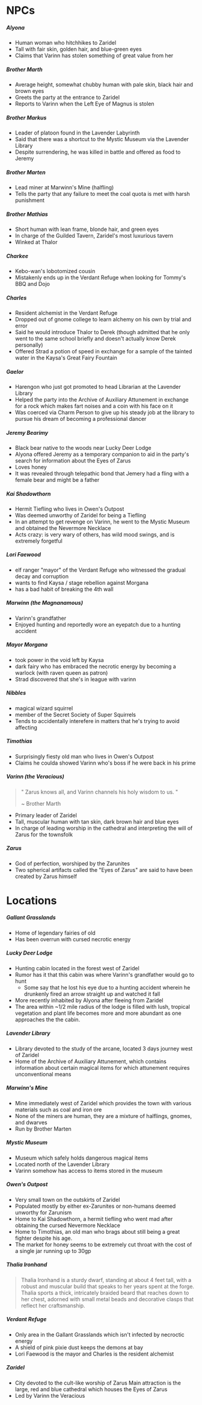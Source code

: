 

# NPCs 

##### Alyona
- Human woman who hitchhikes to Zaridel
- Tall with fair skin, golden hair, and blue-green eyes
- Claims that Varinn has stolen something of great value from her



##### Brother Marth

- Average height, somewhat chubby human with pale skin, black hair and brown eyes
- Greets the party at the entrance to Zaridel
- Reports to Varinn when the Left Eye of Magnus is stolen
  
##### Brother Markus

- Leader of platoon found in the Lavender Labyrinth
- Said that there was a shortcut to the Mystic Museum via the Lavender Library
- Despite surrendering, he was killed in battle and offered as food to Jeremy

##### Brother Marten
  
- Lead miner at Marwinn's Mine (halfling)
- Tells the party that any failure to meet the coal quota is met with harsh punishment
  
##### Brother Mathias

- Short human with lean frame, blonde hair, and green eyes
- In charge of the Guilded Tavern, Zaridel's most luxurious tavern
- Winked at Thalor

##### Charkee
- Kebo-wan's lobotomized cousin
- Mistakenly ends up in the Verdant Refuge when looking for Tommy's BBQ and Dojo

##### Charles
- Resident alchemist in the Verdant Refuge
- Dropped out of gnome college to learn alchemy on his own by trial and error
- Said he would introduce Thalor to Derek (though admitted that he only went to the same school briefly and doesn't actually know Derek personally)
- Offered Strad a potion of speed in exchange for a sample of the tainted water in the Kaysa's Great Fairy Fountain 

##### Gaelor
- Harengon who just got promoted to head Librarian at the Lavender Library
- Helped the party into the Archive of Auxiliary Attunement in exchange for a rock which makes fart noises and a coin with his face on it
- Was coerced via Charm Person to give up his steady job at the library to pursue his dream of becoming a professional dancer


##### Jeremy Bearimy
- Black bear native to the woods near Lucky Deer Lodge
- Alyona offered Jeremy as a temporary companion to aid in the party's search for information about the Eyes of Zarus
- Loves honey
- It was revealed through telepathic bond that Jemery had a fling with a female bear and might be a father

##### Kai Shadowthorn
- Hermit Tiefling who lives in Owen's Outpost
- Was deemed unworthy of Zaridel for being a Tiefling
- In an attempt to get revenge on Varinn, he went to the Mystic Museum and obtained the Nevermore Necklace 
- Acts crazy: is very wary of others, has wild mood swings, and is extremely forgetful

##### Lori Faewood 
  - elf ranger "mayor" of the Verdant Refuge who witnessed the gradual decay and corruption 
  - wants to find Kaysa / stage rebellion against Morgana
  - has a bad habit of breaking the 4th wall

##### Marwinn (the Magnanamous)

- Varinn's grandfather
- Enjoyed hunting and reportedly wore an eyepatch due to a hunting accident

##### Mayor Morgana
  - took power in the void left by Kaysa
  - dark fairy who has embraced the necrotic energy by becoming a warlock (with raven queen as patron)
  - Strad discovered that she's in league with varinn

##### Nibbles 
- magical wizard squirrel 
- member of the Secret Society of Super Squirrels
- Tends to accidentally interefere in matters that he's trying to avoid affecting

##### Timothias

- Surprisingly fiesty old man who lives in Owen's Outpost
- Claims he coulda showed Varinn who's boss if he were back in his prime

##### Varinn (the Veracious)

> " Zarus knows all, and Varinn channels his holy wisdom to us. " 
>    
> ~ Brother Marth
- Primary leader of Zaridel
- Tall, muscular human with tan skin, dark brown hair and blue eyes
- In charge of leading worship in the cathedral and interpreting the will of Zarus for the townsfolk

##### Zarus
- God of perfection, worshiped by the Zarunites
- Two spherical artifacts called the "Eyes of Zarus" are said to have been created by Zarus himself

# Locations

##### Gallant Grasslands
- Home of legendary fairies of old
- Has been overrun with cursed necrotic energy
  

##### Lucky Deer Lodge

- Hunting cabin located in the forest west of Zaridel
- Rumor has it that this cabin was where Varinn's grandfather would go to hunt
  - Some say that he lost his eye due to a hunting accident wherein he drunkenly fired an arrow straight up and watched it fall
- More recently inhabited by Alyona after fleeing from Zaridel
- The area within ~1/2 mile radius of the lodge is filled with lush, tropical vegetation and plant life becomes more and more abundant as one approaches the the cabin. 

##### Lavender Library
- Library devoted to the study of the arcane, located 3 days journey west of Zaridel
- Home of the Archive of Auxiliary Attunement, which contains information about certain magical items for which attunement requires unconventional means

##### Marwinn's Mine

- Mine immediately west of Zaridel which provides the town with various materials such as coal and iron ore
- None of the miners are human, they are a mixture of halflings, gnomes, and dwarves
- Run by Brother Marten 


##### Mystic Museum
- Museum which safely holds dangerous magical items
- Located north of the Lavender Library
- Varinn somehow has access to items stored in the museum

##### Owen's Outpost
- Very small town on the outskirts of Zaridel
- Populated mostly by either ex-Zarunites or non-humans deemed unworthy for Zarunism
- Home to Kai Shadowthorn, a hermit tiefling who went mad after obtaining the cursed Nevermore Necklace
- Home to Timothias, an old man who brags about still being a great fighter despite his age.
- The market for honey seems to be extremely cut throat with the cost of a single jar running up to 30gp

##### Thalia Ironhand
  > Thalia Ironhand is a sturdy dwarf, standing at about 4 feet tall, with a robust and muscular build that speaks to her years spent at the forge.  Thalia sports a thick, intricately braided beard that reaches down to her chest, adorned with small metal beads and decorative clasps that reflect her craftsmanship.

##### Verdant Refuge
- Only area in the Gallant Grasslands which isn't infected by necroctic energy
- A shield of pink pixie dust keeps the demons at bay
- Lori Faewood is the mayor and Charles is the resident alchemist

##### Zaridel

- City devoted to the cult-like worship of Zarus
Main attraction is the large, red and blue cathedral which houses the Eyes of Zarus
- Led by Varinn the Veracious
